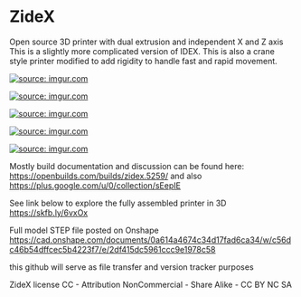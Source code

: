 # ZideX
Open source 3D printer with dual extrusion and independent X and Z axis
This is a slightly more complicated version of IDEX.
This is also a crane style printer modified to add rigidity to handle fast and rapid movement.

<a href="https://imgur.com/TapHjAb"><img src="https://i.imgur.com/TapHjAb.png" title="source: imgur.com" /></a>

<a href="https://imgur.com/pBOmRLS"><img src="https://i.imgur.com/pBOmRLS.jpg" title="source: imgur.com" /></a>

<a href="https://imgur.com/aCJxu8N"><img src="https://i.imgur.com/aCJxu8N.png" title="source: imgur.com" /></a>

<a href="https://imgur.com/a5UugVb"><img src="https://i.imgur.com/a5UugVb.png" title="source: imgur.com" /></a>

<a href="https://imgur.com/xPmkoOy"><img src="https://i.imgur.com/xPmkoOy.png" title="source: imgur.com" /></a>

Mostly build documentation and discussion can be found here:
https://openbuilds.com/builds/zidex.5259/
and also
https://plus.google.com/u/0/collection/sEepIE

See link below to explore the fully assembled printer in 3D
https://skfb.ly/6vxOx

Full model STEP file posted on Onshape
https://cad.onshape.com/documents/0a614a4674c34d17fad6ca34/w/c56dc46b54dffcec5b4223f7/e/2df415dc5961ccc9e1978c58

this github will serve as file transfer and version tracker purposes

ZideX license
CC - Attribution NonCommercial - Share Alike - CC BY NC SA
